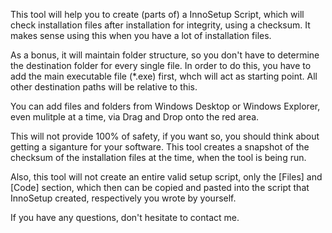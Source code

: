 This tool will help you to create (parts of) a InnoSetup Script, which will check installation files after installation for integrity, using a checksum. It makes sense using this when you have a lot of installation files.

As a bonus, it will maintain folder structure, so you don't have to determine the destination folder for every single file. In order to do this, you  have to add the main executable file (*.exe) first, whch will act as starting point. All other destination paths will be relative to this.

You can add files and folders from Windows Desktop or Windows Explorer, even mulitple at a time, via Drag and Drop onto the red area.

This will not provide 100% of safety, if you want so, you should think about getting a siganture for your software. This tool creates a snapshot of the checksum of the installation files at the time, when the tool is being run.

Also, this tool will not create an entire valid setup script, only the [Files] and [Code] section, which then can be copied and pasted into the script that InnoSetup created, respectively you wrote by yourself.

If you have any questions, don't hesitate to contact me.
